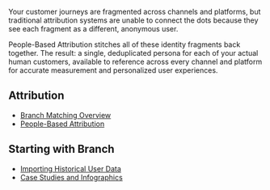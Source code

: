 Your customer journeys are fragmented across channels and platforms, but traditional attribution systems are unable to connect the dots because they see each fragment as a different, anonymous user.

People-Based Attribution stitches all of these identity fragments back together. The result: a single, deduplicated persona for each of your actual human customers, available to reference across every channel and platform for accurate measurement and personalized user experiences.

## Attribution
- [Branch Matching Overview](/pages/resources/matching/)
- [People-Based Attribution](/pages/dashboard/people-based-attribution/)
## Starting with Branch
- [Importing Historical User Data](/pages/dashboard/importing-historical-user-data/)
- [Case Studies and Infographics](/pages/resources/case-studies/)
